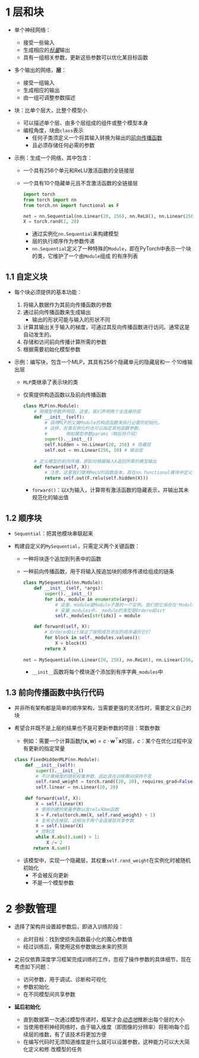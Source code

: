 # 1 层和块

- 单个神经网络：
	- 接受一些输入
	- 生成相应的<u>*标量*</u>输出
	- 具有一组相关参数，更新这些参数可以优化某目标函数

- 多个输出的网络，**层**：

	- 接受一组输入
	- 生成相应的输出
	- 由一组可调整参数描述

- 块：比单个层大，比整个模型小

	- 可以描述单个层、由多个层组成的组件或整个模型本⾝
	- 编程角度，块由`class`表示
		- 任何⼦类须定义⼀个将其输⼊转换为输出的<u>前向传播函数</u>
		- 且必须存储任何必需的参数

- 示例：生成一个网络，其中包含：

	- 一个具有256个单元和ReLU激活函数的全链接层

	- 一个具有10个隐藏单元且不含激活函数的全链接层

		```python
		import torch 
		from torch import nn 
		from torch.nn import functional as F
		
		net = nn.Sequential(nn.Linear(20, 256), nn.ReLU(), nn.Linear(256, 10))
		X = torch.rand(2, 20)
		```

		- 通过实例化`nn.Sequential`来构建模型
		- 层的执行顺序作为参数传递
		- `nn.Sequential`定义了⼀种特殊的`Module`，即在PyTorch中表⽰⼀个块的类，它维护了⼀个由`Module`组成 的有序列表

## 1.1 自定义块

- 每个块必须提供的基本功能：

	1. 将输⼊数据作为其前向传播函数的参数
	2. 通过前向传播函数来⽣成输出
		- 输出的形状可能与输⼊的形状不同
	3. 计算其输出关于输⼊的梯度，可通过其反向传播函数进⾏访问。通常这是⾃动发⽣的。
	4. 存储和访问前向传播计算所需的参数
	5. 根据需要初始化模型参数

- 示例：编写块，包含一个MLP，其具有256个隐藏单元的隐藏层和⼀ 个10维输出层

	- `MLP`类继承了表示块的类

	- 仅需提供构造函数以及前向传播函数

		```python
		class MLP(nn.Module):
		    # ⽤模型参数声明层。这⾥，我们声明两个全连接的层
		    def __init__(self):
		        # 调⽤MLP的⽗类Module的构造函数来执⾏必要的初始化。
		        # 这样，在类实例化时也可以指定其他函数参数，
		        # 		例如模型参数params（稍后将介绍）
		        super().__init__()
		        self.hidden = nn.Linear(20, 256) # 隐藏层
		        self.out = nn.Linear(256, 10) # 输出层
		    
		    # 定义模型的前向传播，即如何根据输⼊X返回所需的模型输出
		    def forward(self, X):
		        # 注意，这⾥我们使⽤ReLU的函数版本，其在nn.functional模块中定义
		        return self.out(F.relu(self.hidden(X)))
		```

		- `forward()`：以`X`为输入，计算带有激活函数的隐藏表示，并输出其未规范化的输出值

## 1.2 顺序块

- `Sequential`：把其他模块串联起来

- 构建自定义的`MySequential`，只需定义两个关键函数：

	- 一种将块逐个追加到列表中的函数

	- 一种前向传播函数，用于将输入按追加块的顺序传递给组成的链条

		```python
		class MySequential(nn.Module):
			def __init__(self, *args):
		        super().__init__() 
		        for idx, module in enumerate(args):
		            # 这⾥，module是Module⼦类的⼀个实例。我们把它保存在'Module'类的成员
		            # 变量_modules中。_module的类型是OrderedDict
		            self._modules[str(idx)] = module
		
		    def forward(self, X):
		        # OrderedDict保证了按照成员添加的顺序遍历它们 
		        for block in self._modules.values():
		            X = block(X) 
		        return X
		    
		net = MySequential(nn.Linear(20, 256), nn.ReLU(), nn.Linear(256, 10)) net(X)
		```

		- ​	`__init__`函数将每个模块逐个添加到有序字典`_modules`中

## 1.3 前向传播函数中执行代码

- 并非所有架构都是简单的顺序架构，当需要更强的灵活性时，需要定义自己的块

- 希望合并既不是上层的结果也不是可更新参数的项目：常数参数

	- 例如：需要一个计算函数$f(\mathbf{x,w})=c\cdot\mathbf{w}^\top\mathbf{x}$的层，$c$：某个在优化过程中没有更新的指定常量

	```python
	class FixedHiddenMLP(nn.Module):
	    def __init__(self):
	        super().__init__()
	        # 不计算梯度的随机权重参数。因此其在训练期间保持不变
	        self.rand_weight = torch.rand((20, 20), requires_grad=False)
	        self.linear = nn.Linear(20, 20)
	  
	    def forward(self, X):
	        X = self.linear(X)
	        # 使⽤创建的常量参数以及relu和mm函数
	        X = F.relu(torch.mm(X, self.rand_weight) + 1)
	        # 复⽤全连接层。这相当于两个全连接层共享参数
	        X = self.linear(X)
	        # 控制流
	        while X.abs().sum() > 1:
	            X /= 2
	       return X.sum()
	```

	- 该模型中，实现一个隐藏层，其权重`self.rand_weight`在实例化时被随机初始化
		- 不会被反向更新
		- 不是一个模型参数

# 2 参数管理

- 选择了架构并设置超参数后，即进入训练阶段：
	- 此时目标：找到使损失函数最小化的魔心参数值
	- 经过训练后，需使用这些参数做出未来的预测
- 之前仅依靠深度学习框架完成训练的工作，忽视了操作参数的具体细节，现在考虑如下问题：
	- 访问参数，用于调试、诊断和可视化
	- 参数初始化
	- 在不同模型间共享参数

- **延后初始化**
	- 直到数据第⼀次通过模型传递时，框架才会<u>*动态地*</u>推断出每个层的⼤⼩
	- 当使⽤卷积神经⽹络时，由于输⼊维度（即图像的分辨率）将影响每个后续层的维数，有了该技术将更加⽅便
	- 在编写代码时⽆须知道维度是什么就可以设置参数，这种能⼒可以⼤⼤简化定义和修 改模型的任务